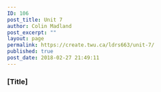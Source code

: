 ```yaml
---
ID: 106
post_title: Unit 7
author: Colin Madland
post_excerpt: ""
layout: page
permalink: https://create.twu.ca/ldrs663/unit-7/
published: true
post_date: 2018-02-27 21:49:11
---
```

### [Title]